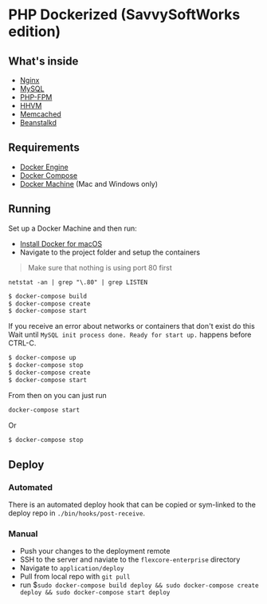 # PHP Dockerized (SavvySoftWorks edition)

## What's inside

* [Nginx](http://nginx.org/)
* [MySQL](http://www.mysql.com/)
* [PHP-FPM](http://php-fpm.org/)
* [HHVM](http://www.hhvm.com/)
* [Memcached](http://memcached.org/)
* [Beanstalkd](https://www.rabbitmq.com/)

## Requirements

* [Docker Engine](https://docs.docker.com/installation/)
* [Docker Compose](https://docs.docker.com/compose/)
* [Docker Machine](https://docs.docker.com/machine/) (Mac and Windows only)

## Running

Set up a Docker Machine and then run:

- [Install Docker for macOS](https://docs.docker.com/docker-for-mac/)
- Navigate to the project folder and setup the containers

> Make sure that nothing is using port 80 first
```
netstat -an | grep "\.80" | grep LISTEN
```

```sh
$ docker-compose build
$ docker-compose create
$ docker-compose start
```

If you receive an error about networks or containers that don't exist do this
Wait until `MySQL init process done. Ready for start up.` happens before CTRL-C.

```sh
$ docker-compose up
$ docker-compose stop
$ docker-compose create
$ docker-compose start
```

From then on you can just run
```sh
docker-compose start
```
Or
```sh
$ docker-compose stop
```

## Deploy

### Automated
There is an automated deploy hook that can be copied or sym-linked to the deploy repo in `./bin/hooks/post-receive`.

### Manual
- Push your changes to the deployment remote
- SSH to the server and naviate to the `flexcore-enterprise` directory
- Navigate to `application/deploy`
- Pull from local repo with `git pull`
- run $`sudo docker-compose build deploy && sudo docker-compose create deploy && sudo docker-compose start deploy`
